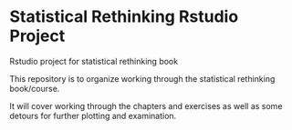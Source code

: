 # Statistical Rethinking Rstudio Project
Rstudio project for statistical rethinking book

This repository is to organize working through the statistical rethinking book/course.

It will cover working through the chapters and exercises as well as some detours for further plotting and examination.


